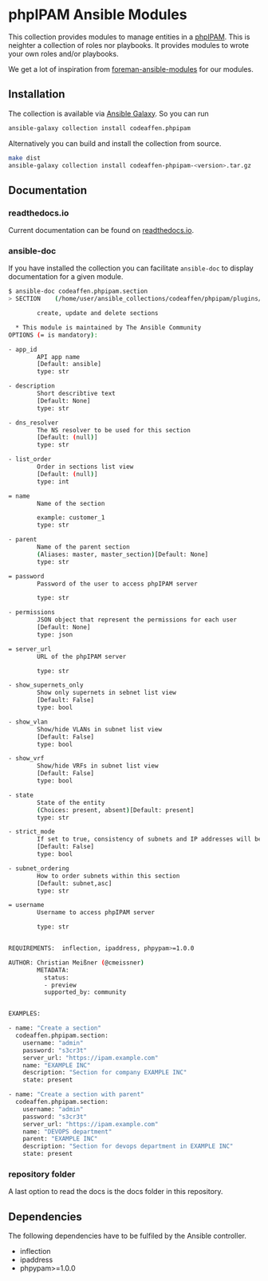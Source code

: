 # phpIPAM Ansible Modules

This collection provides modules to manage entities in a [phpIPAM](https://phpipam.net/). This is neighter a collection of roles nor playbooks. It provides modules to wrote your own roles and/or playbooks.

We get a lot of inspiration from [foreman-ansible-modules](https://galaxy.ansible.com/theforeman/foreman) for our modules.

## Installation

The collection is available via [Ansible Galaxy](https://galaxy.ansible.com/codeaffen/phpipam). So you can run

```bash
ansible-galaxy collection install codeaffen.phpipam
```

Alternatively you can build and install the collection from source.

```bash
make dist
ansible-galaxy collection install codeaffen-phpipam-<version>.tar.gz
```

## Documentation

### readthedocs.io

Current documentation can be found on [readthedocs.io](https://phpipam-ansible-modules.readthedocs.io/en/latest/).

### ansible-doc

If you have installed the collection you can facilitate `ansible-doc` to display documentation for a given module.

```bash
$ ansible-doc codeaffen.phpipam.section
> SECTION    (/home/user/ansible_collections/codeaffen/phpipam/plugins/modules/section.py)

        create, update and delete sections

  * This module is maintained by The Ansible Community
OPTIONS (= is mandatory):

- app_id
        API app name
        [Default: ansible]
        type: str

- description
        Short describtive text
        [Default: None]
        type: str

- dns_resolver
        The NS resolver to be used for this section
        [Default: (null)]
        type: str

- list_order
        Order in sections list view
        [Default: (null)]
        type: int

= name
        Name of the section

        example: customer_1
        type: str

- parent
        Name of the parent section
        (Aliases: master, master_section)[Default: None]
        type: str

= password
        Password of the user to access phpIPAM server

        type: str

- permissions
        JSON object that represent the permissions for each user
        [Default: None]
        type: json

= server_url
        URL of the phpIPAM server

        type: str

- show_supernets_only
        Show only supernets in sebnet list view
        [Default: False]
        type: bool

- show_vlan
        Show/hide VLANs in subnet list view
        [Default: False]
        type: bool

- show_vrf
        Show/hide VRFs in subnet list view
        [Default: False]
        type: bool

- state
        State of the entity
        (Choices: present, absent)[Default: present]
        type: str

- strict_mode
        If set to true, consistency of subnets and IP addresses will be checked
        [Default: False]
        type: bool

- subnet_ordering
        How to order subnets within this section
        [Default: subnet,asc]
        type: str

= username
        Username to access phpIPAM server

        type: str


REQUIREMENTS:  inflection, ipaddress, phpypam>=1.0.0

AUTHOR: Christian Meißner (@cmeissner)
        METADATA:
          status:
          - preview
          supported_by: community


EXAMPLES:

- name: "Create a section"
  codeaffen.phpipam.section:
    username: "admin"
    password: "s3cr3t"
    server_url: "https://ipam.example.com"
    name: "EXAMPLE INC"
    description: "Section for company EXAMPLE INC"
    state: present

- name: "Create a section with parent"
  codeaffen.phpipam.section:
    username: "admin"
    password: "s3cr3t"
    server_url: "https://ipam.example.com"
    name: "DEVOPS department"
    parent: "EXAMPLE INC"
    description: "Section for devops department in EXAMPLE INC"
    state: present
```

### repository folder

A last option to read the docs is the docs folder in this repository.

## Dependencies

The following dependencies have to be fulfiled by the Ansible controller.

* inflection
* ipaddress
* phpypam>=1.0.0
